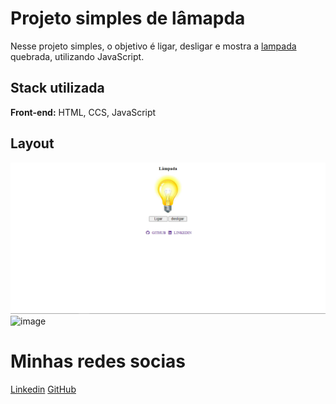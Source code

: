 # Projeto simples de lâmapda

Nesse projeto simples, o objetivo é ligar, desligar e mostra a [lampada](https://lampada-on-off.netlify.app/) quebrada, utilizando JavaScript.

## Stack utilizada

**Front-end:** HTML, CCS, JavaScript

## Layout

![image](./screenshot/on.png)
![image](/screenshot/off.png)

# Minhas redes socias

[Linkedin](https://www.linkedin.com/in/devamauryjr/)
[GitHub](https://github.com/devamauryjunior)
